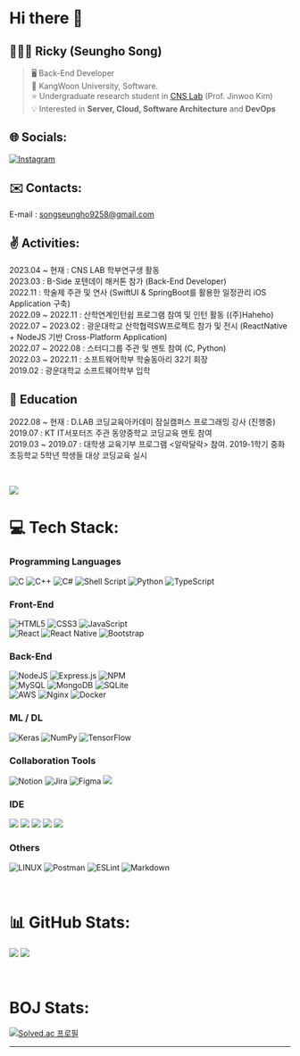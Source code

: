 # Hi there 👋
## 🧑🏻‍💻 Ricky (Seungho Song)
>🖥 Back-End Developer
><br>🏫 KangWoon University, Software.
><br>⭐️ Undergraduate research student in [CNS Lab](https://sites.google.com/view/c2nslab/home?authuser=0) (Prof. Jinwoo Kim)
><br>💡 Interested in **Server, Cloud, Software Architecture** and **DevOps**


## 🌐 Socials:
[![Instagram](https://img.shields.io/badge/Instagram-%23E4405F.svg?logo=Instagram&logoColor=white)](https://instagram.com/seungho422)

## ✉️ Contacts:
E-mail : songseungho9258@gmail.com

## ✌️ Activities:
2023.04 ~ 현재 : CNS LAB 학부연구생 활동 <br>
2023.03 : B-Side 포텐데이 해커톤 참가 (Back-End Developer) <br>
2022.11 : <Triple G> 학술제 주관 및 연사 (SwiftUI & SpringBoot를 활용한 일정관리 iOS Application 구축) <br>
2022.09 ~ 2022.11 : 산학연계인턴쉽 프로그램 참여 및 인턴 활동 ((주)Haheho) <br>
2022.07 ~ 2023.02 : 광운대학교 산학협력SW프로젝트 참가 및 전시 (ReactNative + NodeJS 기반 Cross-Platform Application) <br>
2022.07 ~ 2022.08 : <Triple G> 스터디그룹 주관 및 멘토 참여 (C, Python) <br>
2022.03 ~ 2022.11 : 소프트웨어학부 학술동아리 <Triple G> 32기 회장 <br>
2019.02 : 광운대학교 소프트웨어학부 입학 <br>

## 🏫 Education
2022.08 ~ 현재 : D.LAB 코딩교육아카데미 잠실캠퍼스 프로그래밍 강사 (진행중) <br>
2019.07 : KT IT서포터즈 주관 동양중학교 코딩교육 멘토 참여 <br>
2019.03 ~ 2019.07 : 대학생 교육기부 프로그램 <알락달락> 참여. 2019-1학기 중화초등학교 5학년 학생들 대상 코딩교육 실시 <br>



<br>

[![](https://visitcount.itsvg.in/api?id=SeungHo0422&icon=7&color=10)](https://visitcount.itsvg.in)

# 💻 Tech Stack:
### Programming Languages
![C](https://img.shields.io/badge/c-%2300599C.svg?style=flat-square&logo=c&logoColor=white)
![C++](https://img.shields.io/badge/c++-%2300599C.svg?style=flat-square&logo=c%2B%2B&logoColor=white)
![C#](https://img.shields.io/badge/c%23-%23239120.svg?style=flat-square&logo=c-sharp&logoColor=white)
![Shell Script](https://img.shields.io/badge/shell_script-%23121011.svg?style=flat-square&logo=gnu-bash&logoColor=white)
![Python](https://img.shields.io/badge/python-3670A0?style=flat-square&logo=python&logoColor=ffdd54)
![TypeScript](https://img.shields.io/badge/typescript-%23007ACC.svg?style=flat-square&logo=typescript&logoColor=white)

### Front-End
![HTML5](https://img.shields.io/badge/html5-%23E34F26.svg?style=flat-square&logo=html5&logoColor=white)
![CSS3](https://img.shields.io/badge/css3-%231572B6.svg?style=flat-square&logo=css3&logoColor=white)
![JavaScript](https://img.shields.io/badge/javascript-%23323330.svg?style=flat-square&logo=javascript&logoColor=%23F7DF1E)
<br>
![React](https://img.shields.io/badge/react-%2320232a.svg?style=flat-square&logo=react&logoColor=%2361DAFB)
![React Native](https://img.shields.io/badge/react_native-%2320232a.svg?style=flat-square&logo=react&logoColor=%2361DAFB)
![Bootstrap](https://img.shields.io/badge/bootstrap-%23563D7C.svg?style=flat-square&logo=bootstrap&logoColor=white)


### Back-End
![NodeJS](https://img.shields.io/badge/node.js-6DA55F?style=flat-square&logo=node.js&logoColor=white)
![Express.js](https://img.shields.io/badge/express.js-%23404d59.svg?style=flat-square&logo=express&logoColor=%2361DAFB)
![NPM](https://img.shields.io/badge/NPM-%23000000.svg?style=flat-square&logo=npm&logoColor=white)
<br>
![MySQL](https://img.shields.io/badge/mysql-%2300f.svg?style=flat-square&logo=mysql&logoColor=white)
![MongoDB](https://img.shields.io/badge/MongoDB-%234ea94b.svg?style=flat-square&logo=mongodb&logoColor=white)
![SQLite](https://img.shields.io/badge/sqlite-%2307405e.svg?style=flat-square&logo=sqlite&logoColor=white)
<br>
![AWS](https://img.shields.io/badge/AWS-%23FF9900.svg?style=flat-square&logo=amazon-aws&logoColor=white)
![Nginx](https://img.shields.io/badge/nginx-%23009639.svg?style=flat-square&logo=nginx&logoColor=white)
![Docker](https://img.shields.io/badge/docker-%230db7ed.svg?style=flat-square&logo=docker&logoColor=white)

### ML / DL
![Keras](https://img.shields.io/badge/Keras-%23D00000.svg?style=flat-square&logo=Keras&logoColor=white)
![NumPy](https://img.shields.io/badge/numpy-%23013243.svg?style=flat-square&logo=numpy&logoColor=white)
![TensorFlow](https://img.shields.io/badge/TensorFlow-%23FF6F00.svg?style=flat-square&logo=TensorFlow&logoColor=white)

### Collaboration Tools
![Notion](https://img.shields.io/badge/Notion-%23000000.svg?style=flat-square&logo=notion&logoColor=white)
![Jira](https://img.shields.io/badge/jira-%230A0FFF.svg?style=flat-square&logo=jira&logoColor=white)
![Figma](https://img.shields.io/badge/figma-%23F24E1E.svg?style=flat-square&logo=figma&logoColor=white)
<img src="https://img.shields.io/badge/Slack-4A154B?style=flat-square&logo=Slack&logoColor=white"/></a>

### IDE
<img src="https://img.shields.io/badge/Visual Studio-5C2D91?style=flat-square&logo=Visual Studio&logoColor=white"/></a>
<img src="https://img.shields.io/badge/Visual Studio Code-007ACC?style=flat-square&logo=Visual Studio Code&logoColor=white"/></a>
<img src="https://img.shields.io/badge/PyCharm-00000?style=flat-square&logo=PyCharm&logoColor=white"/></a>
<img src="https://img.shields.io/badge/Xcode-147EFB?style=flat-square&logo=Xcode&logoColor=white"/></a>
<img src="https://img.shields.io/badge/Vim-019733?style=flat-square&logo=Vim&logoColor=white"/></a>

### Others
![LINUX](https://img.shields.io/badge/Linux-FCC624?style=flat-square&logo=linux&logoColor=black)
![Postman](https://img.shields.io/badge/Postman-FF6C37?style=flat-square&logo=postman&logoColor=white)  ![ESLint](https://img.shields.io/badge/ESLint-4B3263?style=flat-square&logo=eslint&logoColor=white)
![Markdown](https://img.shields.io/badge/markdown-%23000000.svg?style=flat-square&logo=markdown&logoColor=white)

<br>

# 📊 GitHub Stats:
![](https://github-readme-stats.vercel.app/api?username=SeungHo0422&theme=radical&hide_border=false&include_all_commits=false&count_private=true)
![](https://github-readme-stats.vercel.app/api/top-langs/?username=SeungHo0422&theme=radical&hide_border=false&include_all_commits=false&count_private=true&layout=compact)

<br>

# BOJ Stats:
[![Solved.ac
프로필](http://mazassumnida.wtf/api/v2/generate_badge?boj=songseungho9258)](https://solved.ac/songseungho9258)

---

